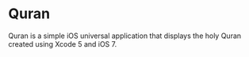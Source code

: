 Quran
=====

Quran is a simple iOS universal application that displays the holy Quran created using Xcode 5 and iOS 7.
